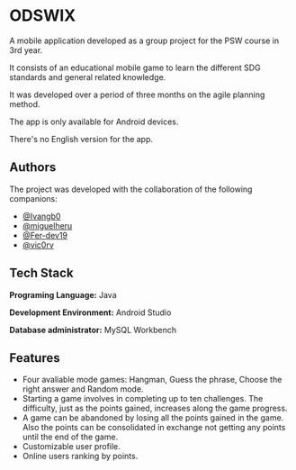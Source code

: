 # ODSWIX
 A mobile application developed as a group project for the PSW course in 3rd year.

 It consists of an educational mobile game to learn the different SDG standards and general related knowledge.
 
 It was developed over a period of three months on the agile planning method.

 The app is only available for Android devices.

 There's no English version for the app.
## Authors

 The project was developed with the collaboration of the following companions:
- [@Ivangb0 ](https://github.com/Ivangb0)
- [@miguelheru ](https://github.com/miguelheru)
- [@Fer-dev19 ](https://github.com/Fer-dev19)
- [@vic0rv ](https://github.com/vic0rv)

## Tech Stack

**Programing Language:** Java

**Development Environment:** Android Studio

**Database administrator:** MySQL Workbench

## Features
- Four avaliable mode games: Hangman, Guess the phrase, Choose the right answer and Random mode.
- Starting a game involves in completing up to ten challenges. The difficulty, just as the points gained, increases along the game progress.
- A game can be abandoned by losing all the points gained in the game. Also the points can be consolidated in exchange not getting any points until the end of the game.
- Customizable user profile. 
- Online users ranking by points.
